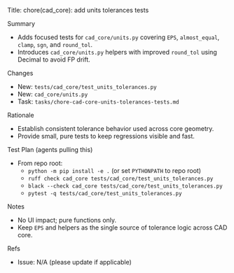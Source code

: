 Title: chore(cad_core): add units tolerances tests

Summary
- Adds focused tests for `cad_core/units.py` covering `EPS`, `almost_equal`, `clamp`, `sgn`, and `round_tol`.
- Introduces `cad_core/units.py` helpers with improved `round_tol` using Decimal to avoid FP drift.

Changes
- New: `tests/cad_core/test_units_tolerances.py`
- New: `cad_core/units.py`
- Task: `tasks/chore-cad-core-units-tolerances-tests.md`

Rationale
- Establish consistent tolerance behavior used across core geometry.
- Provide small, pure tests to keep regressions visible and fast.

Test Plan (agents pulling this)
- From repo root:
  - `python -m pip install -e .` (or set `PYTHONPATH` to repo root)
  - `ruff check cad_core tests/cad_core/test_units_tolerances.py`
  - `black --check cad_core tests/cad_core/test_units_tolerances.py`
  - `pytest -q tests/cad_core/test_units_tolerances.py`

Notes
- No UI impact; pure functions only.
- Keep `EPS` and helpers as the single source of tolerance logic across CAD core.

Refs
- Issue: N/A (please update if applicable)

